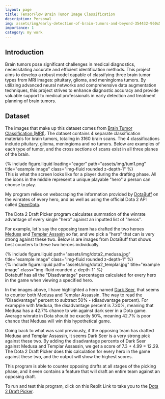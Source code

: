 ```yaml
---
layout: page
title: TensorFlow Brain Tumor Image Classification
description: Personal
img: assets/img/early-detection-of-brain-tumors-and-beyond-354432-960x540.jpg
importance: 1
category: my work
---
```


## Introduction
Brain tumors pose significant challenges in medical diagnostics, necessitating accurate and efficient identification methods. This project aims to develop a robust model capable of classifying three brain tumor types from MRI images: pituitary, glioma, and meningioma tumors. By utilizing advanced neural networks and comprehensive data augmentation techniques, this project strives to enhance diagnostic accuracy and provide valuable support to medical professionals in early detection and treatment planning of brain tumors.

## Dataset
The images that make up this dataset comes from [Brain Tumor Classification (MRI)](https://www.kaggle.com/datasets/sartajbhuvaji/brain-tumor-classification-mri). The dataset contains 4 separate classification materials for brain tumors, totaling in 3160 brain scans. The 4 classifications include pituitary, glioma, meningioma and no tumors. Below are examples of each type of tumor, and the cross sections of scans exist in all three planes of the brain.

<div class="row">
    <div class="col-sm mt-3 mt-md-0">
        {% include figure.liquid loading="eager" path="assets/img/tum1.png" title="example image" class="img-fluid rounded z-depth-1" %}
    </div>
</div>
<div class="caption">
    This is what the screen looks like for a player during the drafting phase. All the icons in the middle represent a unique playable "hero" a person can choose to play.
</div>

My program relies on webscraping the information provided by [DotaBuff](https://www.dotabuff.com/) on the winrates of every hero, and as well as using the official Dota 2 API called [OpenDota](https://docs.opendota.com/).

The Dota 2 Draft Picker program calculates summation of the winrate advantage of every single "hero" against an inputted list of "heros".

For example, let's say the opposing team has drafted the two heroes [Medusa](https://www.dota2.com/hero/medusa) and [Templar Assasin](https://www.dota2.com/hero/templarassassin) so far, and we pick a "hero" that can is very strong against these two. Below is are images from DotaBuff that shows best counters to these two heroes individually.

<div class="row justify-content-sm-center">
    <div class="col-sm-6 mt-3 mt-md-0">
        {% include figure.liquid path="assets/img/dota2_medusa.jpg" title="example image" class="img-fluid rounded z-depth-1" %}
    </div>
    <div class="col-sm-6 mt-3 mt-md-0">
        {% include figure.liquid path="assets/img/dota2_templar.jpg" title="example image" class="img-fluid rounded z-depth-1" %}
    </div>
</div>
<div class="caption">
    Dotabuff has all the "Disadvantage" percentages calculated for every hero in the game when viewing a specified hero.
</div>

In the images above, I have highlighted a hero named [Dark Seer](https://www.dota2.com/hero/darkseer), that seems to counter both Medusa and Templar Assassin. The way to read the "Disadvantage" percent to subtract 50% - (disadvantage percent). For exampple with Medusa, the disadvantage percent is 7.30%, meaning that Medusa has a 42.7% chance to win against dark seer in a Dota game. Average winrate in Dota should be exactly 50%, meaning 42.7% is poor chance that Medusa will win this hypothetical game.

Going back to what was said previously, if the opposing team has drafted Medusa and Templar Assassin, it seems Dark Seer is a very strong pick against these two. By adding the disadvantage percents of Dark Seer against Medusa and Templar Assassin, we get a score of 7.3 + 4.99 = 12.29. The Dota 2 Draft Picker does this calculation for every hero in the game against these two, and the output will show the highest scores.

This program is able to counter opposing drafts at all stages of the picking phase, and it even contains a feature that will draft an entire team against an opposing draft.

To run and test this program, click on this Replit Link to take you to the [Dota 2 Draft Picker](https://replit.com/@schquid98/Dota-2-Draft-Picker).
